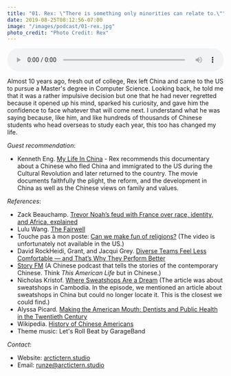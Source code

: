 ```yaml
---
title: "01. Rex: \"There is something only minorities can relate to.\""
date: 2019-08-25T08:12:56-07:00
image: "/images/podcast/01-rex.jpg"
photo_credit: "Photo Credit: Rex"
---
```


<audio controls style="width: 100%;">
  <source src="https://feeds.soundcloud.com/stream/678924507-arctic_tern-01-rex-there-is-something-only-minorities-can-relate-to.mp3" type='audio/mp3'>
</audio>

Almost 10 years ago, fresh out of college, Rex left China and came to the US to pursue a Master's degree in Computer Science. Looking back, he told me that it was a rather impulsive decision but one that he had never regretted because it opened up his mind, sparked his curiosity, and gave him the confidence to face whatever that will come next. I understand what he was saying because, like him, and like hundreds of thousands of Chinese students who head overseas to study each year, this too has changed my life.

*Guest recommendation*:

+ Kenneth Eng. [My Life In China](https://amzn.to/2lFp0RQ) - Rex recommends this documentary about a Chinese who fled China and immigrated to the US during the Cultural Revolution and later returned to the country. The movie documents faithfully the plight, the reform, and the development in China as well as the Chinese views on family and values.

*References*:

+ Zack Beauchamp. [Trevor Noah’s feud with France over race, identity, and Africa, explained](https://bit.ly/2zTgiG3)
+ Lulu Wang. [The Fairwell](https://bit.ly/2HhbnPZ)
+ Touche pas à mon poste: [Can we make fun of religions?](https://bit.ly/2m93XY0) (The video is unfortunately not available in the US.)
+ David RockHeidi, Grant, and Jacqui Grey. [Diverse Teams Feel Less Comfortable — and That’s Why They Perform Better](https://bit.ly/2dbXyCd)
+ [Story FM](http://storyfm.cn/) (A Chinese podcast that tells the stories of the contemporary Chinese. Think *This American Life* but in Chinese.)
+ Nicholas Kristof. [Where Sweatshops Are a Dream](https://nyti.ms/2MoG1Zk) (The article was about sweatshops in Cambodia. In the episode, we mentioned an article about sweatshops in China but could no longer locate it. This is the closest we could find.)
+ Alyssa Picard. [Making the American Mouth: Dentists and Public Health in the Twentieth Century](https://amzn.to/2lN8zmc)
+ Wikipedia. [History of Chinese Americans](https://bit.ly/1JPt94b)
+ Theme music: Let's Roll Beat by GarageBand

*Contact*:

+ Website: [arctictern.studio](https://www.arctictern.studio/podcast/)
+ Email: runze@arctictern.studio
